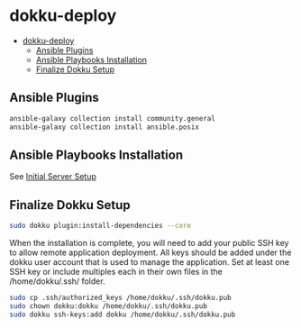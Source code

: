 # dokku-deploy

- [dokku-deploy](#dokku-deploy)
  - [Ansible Plugins](#ansible-plugins)
  - [Ansible Playbooks Installation](#ansible-playbooks-installation)
  - [Finalize Dokku Setup](#finalize-dokku-setup)

## Ansible Plugins

```bash
ansible-galaxy collection install community.general
ansible-galaxy collection install ansible.posix
```

## Ansible Playbooks Installation

See [Initial Server Setup](./ansible/setup/README.md)

## Finalize Dokku Setup

```bash
sudo dokku plugin:install-dependencies --core
```

When the installation is complete, you will need to add your public SSH key to allow remote application deployment. All keys should be added under the dokku user account that is used to manage the application. Set at least one SSH key or include multiples each in their own files in the /home/dokku/.ssh/ folder.

```bash
sudo cp .ssh/authorized_keys /home/dokku/.ssh/dokku.pub
sudo chown dokku:dokku /home/dokku/.ssh/dokku.pub
sudo dokku ssh-keys:add dokku /home/dokku/.ssh/dokku.pub
```
